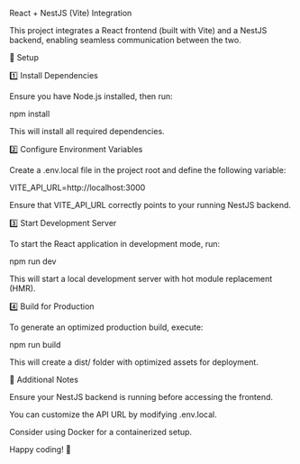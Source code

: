 React + NestJS (Vite) Integration

This project integrates a React frontend (built with Vite) and a NestJS backend, enabling seamless communication between the two.

🚀 Setup

1️⃣ Install Dependencies

Ensure you have Node.js installed, then run:

npm install

This will install all required dependencies.

2️⃣ Configure Environment Variables

Create a .env.local file in the project root and define the following variable:

VITE_API_URL=http://localhost:3000

Ensure that VITE_API_URL correctly points to your running NestJS backend.

3️⃣ Start Development Server

To start the React application in development mode, run:

npm run dev

This will start a local development server with hot module replacement (HMR).

4️⃣ Build for Production

To generate an optimized production build, execute:

npm run build

This will create a dist/ folder with optimized assets for deployment.

🎯 Additional Notes

Ensure your NestJS backend is running before accessing the frontend.

You can customize the API URL by modifying .env.local.

Consider using Docker for a containerized setup.

Happy coding! 🚀

